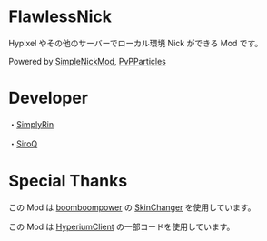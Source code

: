 # FlawlessNick
Hypixel やその他のサーバーでローカル環境 Nick ができる Mod です。

Powered by [SimpleNickMod](https://github.com/SimplyRin/SimpleNickMod), [PvPParticles](https://github.com/SiroQ/PvPParticles)

# Developer
・[SimplyRin](https://www.simplyrin.net/)

・[SiroQ](https://siro.work/)

# Special Thanks
この Mod は [boomboompower](https://github.com/boomboompower) の [SkinChanger](https://github.com/boomboompower/SkinChanger) を使用しています。

この Mod は [HyperiumClient](https://github.com/HyperiumClient/Hyperium) の一部コードを使用しています。
